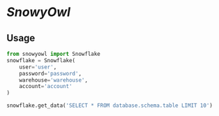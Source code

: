 # *SnowyOwl*

## Usage

```python
from snowyowl import Snowflake
snowflake = Snowflake(
	user='user', 
	password='password', 
	warehouse='warehouse',
	account='account'
)

snowflake.get_data('SELECT * FROM database.schema.table LIMIT 10')
```